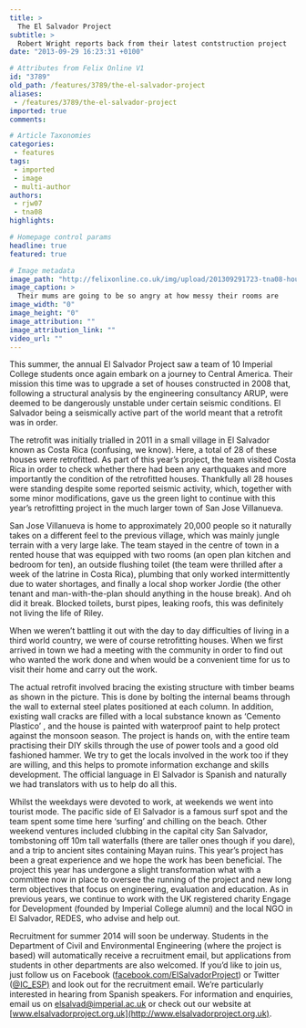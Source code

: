 ```yaml
---
title: >
  The El Salvador Project
subtitle: >
  Robert Wright reports back from their latest contstruction project
date: "2013-09-29 16:23:31 +0100"

# Attributes from Felix Online V1
id: "3789"
old_path: /features/3789/the-el-salvador-project
aliases:
 - /features/3789/the-el-salvador-project
imported: true
comments:

# Article Taxonomies
categories:
 - features
tags:
 - imported
 - image
 - multi-author
authors:
 - rjw07
 - tna08
highlights:

# Homepage control params
headline: true
featured: true

# Image metadata
image_path: "http://felixonline.co.uk/img/upload/201309291723-tna08-housefinal.jpg"
image_caption: >
  Their mums are going to be so angry at how messy their rooms are
image_width: "0"
image_height: "0"
image_attribution: ""
image_attribution_link: ""
video_url: ""
---
```


This summer, the annual El Salvador Project saw a team of 10 Imperial College students once again embark on a journey to Central America. Their mission this time was to upgrade a set of houses constructed in 2008 that, following a structural analysis by the engineering consultancy ARUP, were deemed to be dangerously unstable under certain seismic conditions. El Salvador being a seismically active part of the world meant that a retrofit was in order.

The retrofit was initially trialled in 2011 in a small village in El Salvador known as Costa Rica (confusing, we know). Here, a total of 28 of these houses were retrofitted. As part of this year’s project, the team visited Costa Rica in order to check whether there had been any earthquakes and more importantly the condition of the retrofitted houses. Thankfully all 28 houses were standing despite some reported seismic activity, which, together with some minor modifications, gave us the green light to continue with this year’s retrofitting project in the much larger town of San Jose Villanueva.

San Jose Villanueva is home to approximately 20,000 people so it naturally takes on a different feel to the previous village, which was mainly jungle terrain with a very large lake. The team stayed in the centre of town in a rented house that was equipped with two rooms (an open plan kitchen and bedroom for ten), an outside flushing toilet (the team were thrilled after a week of the latrine in Costa Rica), plumbing that only worked intermittently due to water shortages, and finally a local shop worker Jordie (the other tenant and man-with-the-plan should anything in the house break). And oh did it break. Blocked toilets, burst pipes, leaking roofs, this was definitely not living the life of Riley.

When we weren’t battling it out with the day to day difficulties of living in a third world country, we were of course retrofitting houses. When we first arrived in town we had a meeting with the community in order to find out who wanted the work done and when would be a convenient time for us to visit their home and carry out the work.

The actual retrofit involved bracing the existing structure with timber beams as shown in the picture. This is done by bolting the internal beams through the wall to external steel plates positioned at each column. In addition, existing wall cracks are filled with a local substance known as ‘Cemento Plastico’ , and the house is painted with waterproof paint to help protect against the monsoon season. The project is hands on, with the entire team practising their DIY skills through the use of power tools and a good old fashioned hammer. We try to get the locals involved in the work too if they are willing, and this helps to promote information exchange and skills development. The official language in El Salvador is Spanish and naturally we had translators with us to help do all this.

Whilst the weekdays were devoted to work, at weekends we went into tourist mode. The pacific side of El Salvador is a famous surf spot and the team spent some time here ‘surfing’ and chilling on the beach. Other weekend ventures included clubbing in the capital city San Salvador, tombstoning off 10m tall waterfalls (there are taller ones though if you dare), and a trip to ancient sites containing Mayan ruins.
 This year’s project has been a great experience and we hope the work has been beneficial. The project this year has undergone a slight transformation what with a committee now in place to oversee the running of the project and new long term objectives that focus on engineering, evaluation and education. As in previous years, we continue to work with the UK registered charity Engage for Development (founded by Imperial College alumni) and the local NGO in El Salvador, REDES, who advise and help out.

Recruitment for summer 2014 will soon be underway. Students in the Department of Civil and Environmental Engineering (where the project is based) will automatically receive a recruitment email, but applications from students in other departments are also welcomed. If you’d like to join us, just follow us on Facebook ([facebook.com/ElSalvadorProject](http://facebook.com/ElSalvadorProject)) or Twitter ([@IC\_ESP)](https://twitter.com/IC_ESP) and look out for the recruitment email. We’re particularly interested in hearing from Spanish speakers. For information and enquiries, email us on elsalvad@imperial.ac.uk or check out our website at [www.elsalvadorproject.org.uk](http://www.elsalvadorproject.org.uk).
